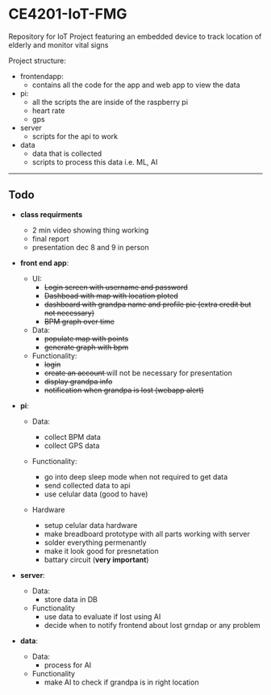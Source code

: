# CE4201-IoT-FMG
Repository for IoT Project featuring an embedded device to track location of elderly and monitor vital signs

Project structure:
- frontendapp:
    - contains all the code for the app and web app to view the data
- pi:
    - all the scripts the are inside of the raspberry pi 
    - heart rate
    - gps
- server
    - scripts for the api to work
- data
    - data that is collected
    - scripts to process this data i.e. ML, AI
----
## Todo

- **class requirments**
    - 2 min video showing thing working
    - final report
    - presentation dec 8 and 9 in person
- **front end app**:
    - UI:
        - <s> Login screen with username and password </s>
        - <s> Dashboad with map with location ploted </s>
        - <s>dashboard with grandpa name and profile pic (extra credit but not necessary) </s>
        - <s>BPM graph over time</s>
    - Data:
        - <s>populate map with points</s>
        - <s>generate graph with bpm</s>
    - Functionality:
        - <s>login </s>
        - <s>create an account </s> will not be necessary for presentation
        - <s>display grandpa info</s>
        - <s>notification when grandpa is lost (webapp alert) </s>

- **pi**:
    - Data:
        - collect BPM data
        - collect GPS data

    - Functionality:
        - go into deep sleep mode when not required to get data
        - send collected data to api
        - use celular data (good to have)
    - Hardware
        - setup celular data hardware
        - make breadboard prototype with all parts working with server
        - solder everything permenantly
        - make it look good for presnetation
        - battary circuit (**very important**)
- **server**:
    - Data:
        - store data in DB
    - Functionality
        - use data to evaluate if lost using AI
        - decide when to notify frontend about lost grndap or any problem


- **data**:
    - Data:
        - process for AI
    - Functionality
        - make AI to check if grandpa is in right location